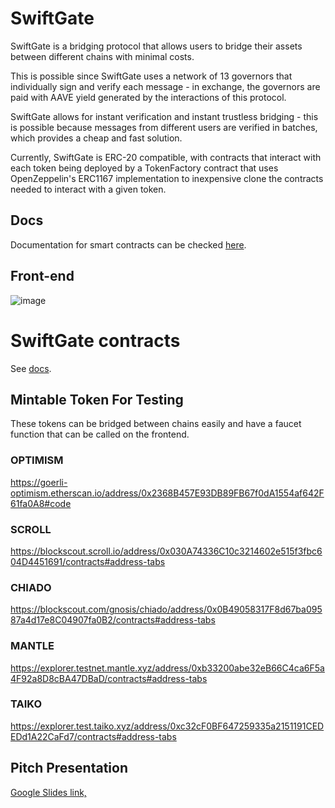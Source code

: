 # SwiftGate
SwiftGate is a bridging protocol that allows users to bridge their assets between different chains with minimal costs. 

This is possible since SwiftGate uses a network of 13 governors that individually sign and verify each message - in exchange, the governors are paid with AAVE yield generated by the interactions of this protocol.

SwiftGate allows for instant verification and instant trustless bridging - this is possible because messages from different users are verified in batches, which provides a cheap and fast solution.

Currently, SwiftGate is ERC-20 compatible, with contracts that interact with each token being deployed by a TokenFactory contract that uses OpenZeppelin's ERC1167 implementation to inexpensive clone the contracts needed to interact with a given token. 


## Docs
Documentation for smart contracts can be checked [here](https://0x73696d616f.github.io/swift-gate-contracts/index.html).


## Front-end
![image](https://devfolio-prod.s3.ap-south-1.amazonaws.com/hackathons/ebe01ded8e8a4424a195c0ea4654550c/projects/234dc88cd6f148758314867285d1f2d1/b521ae3f-925a-4c55-a6db-759dd9c702f7.png)


# SwiftGate contracts

See [docs](https://0x73696d616f.github.io/swift-gate-contracts/index.html).

## Mintable Token For Testing

These tokens can be bridged between chains easily and have a faucet function that can be called on the frontend.

### OPTIMISM

https://goerli-optimism.etherscan.io/address/0x2368B457E93DB89FB67f0dA1554af642F61fa0A8#code

### SCROLL

https://blockscout.scroll.io/address/0x030A74336C10c3214602e515f3fbc604D4451691/contracts#address-tabs

### CHIADO

https://blockscout.com/gnosis/chiado/address/0x0B49058317F8d67ba09587a4d17e8C04907fa0B2/contracts#address-tabs

### MANTLE

https://explorer.testnet.mantle.xyz/address/0xb33200abe32eB66C4ca6F5a4F92a8D8cBA47DBaD/contracts#address-tabs

### TAIKO

https://explorer.test.taiko.xyz/address/0xc32cF0BF647259335a2151191CEDEDd1A22CaFd7/contracts#address-tabs



## Pitch Presentation
[Google Slides link, ](https://docs.google.com/presentation/d/1uIPEWzrVDwyOGbBpcgWYfn_tckzZHfMAKi5bKL6fLuo/edit?usp=sharing)

